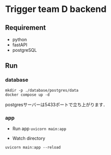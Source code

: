 # Trigger team D backend

## Requirement

- python 
- fastAPI
- postgreSQL

## Run

### database

```
mkdir -p ./database/postgres/data
docker compose up -d
```

postgresサーバーは5433ポートで立ち上がります．

### app

- Run app
`uvicorn main:app`

- Watch directory

`uvicorn main:app --reload`
